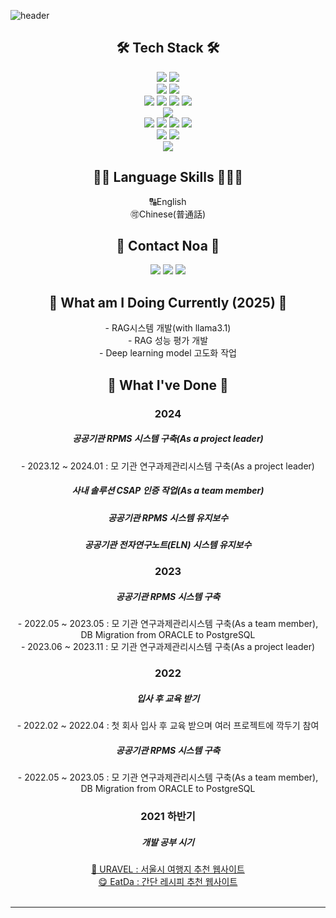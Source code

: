 ![header](https://capsule-render.vercel.app/api?type=waving&color=auto&height=300&section=header&text=Noa_HR_Nam&fontSize=90)
<div align="center">
<h2> 🛠 Tech Stack 🛠 </h2>

<img src="https://img.shields.io/badge/Python-008B8B?style=flat-square&logo=Python&logoColor=white"/>
<img src="https://img.shields.io/badge/Java-007396?style=flat-square&logo=Java&logoColor=white"/>
<br/>
<img src="https://img.shields.io/badge/Spring-6DB33F?style=flat-square&logo=Spring&logoColor=white"/>
<img src="https://img.shields.io/badge/Mybatis-1F4056?style=flat-square&logo=Mybatis&logoColor=white"/>
<br/>
<img src="https://img.shields.io/badge/Oracle-F80000?style=flat-square&logo=Oracle&logoColor=white"/>
<img src="https://img.shields.io/badge/MySql-4479A1?style=flat-square&logo=MySql&logoColor=white"/>
<img src="https://img.shields.io/badge/PostgreSQL-4169E1?style=flat-square&logo=PostgreSQL&logoColor=white"/>
<img src="https://img.shields.io/badge/MariaDB-003545?style=flat-square&logo=MariaDB&logoColor=white"/>
<br/>
<img src="https://img.shields.io/badge/JSP-F86001?style=flat-square&logo=JSP&logoColor=white"/>
<br/>
<img src="https://img.shields.io/badge/React-439BB3?style=flat-square&logo=React&logoColor=white"/>
<img src="https://img.shields.io/badge/JavaScript-F7DF1E?style=flat-square&logo=JavaScript&logoColor=white"/>
<img src="https://img.shields.io/badge/JQuery-0769AD?style=flat-square&logo=jQuery&logoColor=white"/>
<img src="https://img.shields.io/badge/Ajax-0094F5?style=flat-square&logo=Ajax&logoColor=white"/>
<br/>
<img src="https://img.shields.io/badge/HTML5-E34F26?style=flat-square&logo=HTML5&logoColor=white"/>
<img src="https://img.shields.io/badge/CSS3-1572B6?style=flat-square&logo=CSS3&logoColor=white"/>
<br/>
<img src="https://img.shields.io/badge/Linux-333333?style=flat-square&logo=Linux&logoColor=white"/>
<br/>
<h2> 🙆🏻 Language Skills 🧑🏻‍💻 </h2>
🔠English<br>
🉑Chinese(普通話)
<br>
<h2>🌳 Contact Noa 🌳</h2>
<a href="mailto:nnoadev@gmail.com"><img src="https://img.shields.io/badge/nnoadev@gmail.com-EA4335?style=flat-square&logo=Gmail&logoColor=white"/></a>
<a href="https://www.threads.net/@noa.dev"><img src="https://img.shields.io/badge/noa.dev-000000?style=flat-square&logo=Threads&logoColor=white"/></a>
<a href="https://www.instagram.com/noa.dev"><img src="https://img.shields.io/badge/noa.dev-8134AF?style=flat-square&logo=Instagram&logoColor=white"/></a>

<br>
<h2>🤝 What am I Doing Currently (2025) 🤝</h2>
- RAG시스템 개발(with llama3.1)<br/>
- RAG 성능 평가 개발<br/>
- Deep learning model 고도화 작업<br/>
<h2>🤝 What I've Done 🤝</h2>
<h3>2024</h3>
<h5>공공기관 RPMS 시스템 구축(As a project leader)</h5>
- 2023.12 ~ 2024.01 : 모 기관 연구과제관리시스템 구축(As a project leader)<br/>
<h5>사내 솔루션 CSAP 인증 작업(As a team member)</h5>
<h5>공공기관 RPMS 시스템 유지보수</h5>
<h5>공공기관 전자연구노트(ELN) 시스템 유지보수</h5>
<h3>2023</h3>
<h5>공공기관 RPMS 시스템 구축</h5>
- 2022.05 ~ 2023.05 : 모 기관 연구과제관리시스템 구축(As a team member),<br/> 
                           DB Migration from ORACLE to PostgreSQL<br/>
- 2023.06 ~ 2023.11 : 모 기관 연구과제관리시스템 구축(As a project leader)<br/>
<h3>2022</h3>
<h5>입사 후 교육 받기</h5>
- 2022.02 ~ 2022.04 : 첫 회사 입사 후 교육 받으며 여러 프로젝트에 깍두기 참여<br/>
<h5>공공기관 RPMS 시스템 구축</h5>
- 2022.05 ~ 2023.05 : 모 기관 연구과제관리시스템 구축(As a team member),<br/> 
                           DB Migration from ORACLE to PostgreSQL<br/>

<h3>2021 하반기</h3>
<h5>개발 공부 시기</h5>
<a href="https://github.com/noasued/URAVEL">🧳 URAVEL : 서울시 여행지 추천 웹사이트</a><br/>
<a href="https://github.com/noasued/EatDa">😋 EatDa : 간단 레시피 추천 웹사이트</a>
</div>
<br>
<hr>


